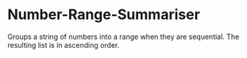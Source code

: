 # Number-Range-Summariser
Groups a string of numbers into a range when they are sequential. The resulting list is in ascending order.
